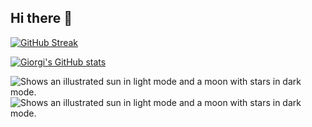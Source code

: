## Hi there 👋

[![GitHub Streak](https://github-readme-streak-stats-weld-one.vercel.app?user=GalawynRM&theme=gruvbox_duo&hide_border=true)](https://giorgi.dev/blog/)

[![Giorgi's GitHub stats](https://github-readme-stats.vercel.app/api?username=GalawynRM&show_icons=true&theme=transparent)](https://giorgi.dev/blog/)

<picture>
  <source media="(prefers-color-scheme: dark)" srcset="https://raw.githubusercontent.com/GalawynRM/github-stats/master/generated/overview.svg#gh-dark-mode-only">
  <source media="(prefers-color-scheme: light)" srcset="https://raw.githubusercontent.com/GalawynRM/github-stats/master/generated/overview.svg#gh-light-mode-only">
  <img alt="Shows an illustrated sun in light mode and a moon with stars in dark mode." src="https://user-images.githubusercontent.com/25423296/163456779-a8556205-d0a5-45e2-ac17-42d089e3c3f8.png">
</picture>

<picture>
  <source media="(prefers-color-scheme: dark)" srcset="https://raw.githubusercontent.com/GalawynRM/github-stats/master/generated/languages.svg#gh-dark-mode-only">
  <source media="(prefers-color-scheme: light)" srcset="https://raw.githubusercontent.com/GalawynRM/github-stats/master/generated/languages.svg#gh-light-mode-only">
  <img alt="Shows an illustrated sun in light mode and a moon with stars in dark mode." src="https://user-images.githubusercontent.com/25423296/163456779-a8556205-d0a5-45e2-ac17-42d089e3c3f8.png">
</picture>

<!--
**GalawynRM/GalawynRM** is a ✨ _special_ ✨ repository because its `README.md` (this file) appears on your GitHub profile.

Here are some ideas to get you started:

- 🔭 I’m currently working on ...
- 🌱 I’m currently learning ...
- 👯 I’m looking to collaborate on ...
- 🤔 I’m looking for help with ...
- 💬 Ask me about ...
- 📫 How to reach me: ...
- 😄 Pronouns: ...
- ⚡ Fun fact: ...
-->
